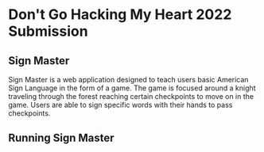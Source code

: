 # Don't Go Hacking My Heart 2022 Submission

## Sign Master
Sign Master is a web application designed to teach users basic American Sign Language in the form of a game. The game is focused around a knight traveling through the forest reaching certain checkpoints to move on in the game. Users are able to sign specific words with their hands to pass checkpoints.

## Running Sign Master

